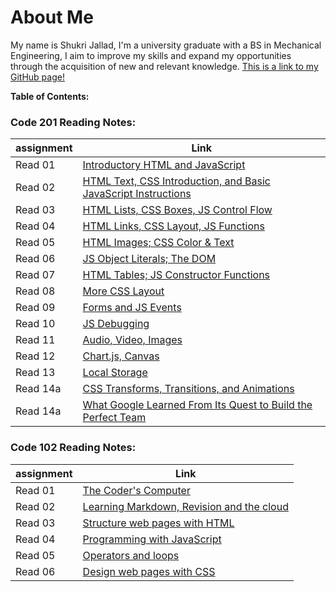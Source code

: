 # About Me

My name is Shukri Jallad, I'm a university graduate with a BS in Mechanical Engineering, I aim to improve my skills and expand my opportunities through the acquisition of new and relevant knowledge. [This is a link to my GitHub page!](https://github.com/Shukri-jallad)

**Table of Contents:**

### Code 201 Reading Notes:

| assignment | Link |
| --- | --- |
| Read 01 | [Introductory HTML and JavaScript](readme1.md)|
| Read 02 | [HTML Text, CSS Introduction, and Basic JavaScript Instructions](readme2.md)|
| Read 03 | [HTML Lists, CSS Boxes, JS Control Flow](readme3.md)
| Read 04 | [HTML Links, CSS Layout, JS Functions](readme4.md)
| Read 05 | [HTML Images; CSS Color & Text](readme5.md)
| Read 06 | [JS Object Literals; The DOM](readme6.md)
| Read 07 | [HTML Tables; JS Constructor Functions](readme7.md)
| Read 08 | [More CSS Layout](readme8.md)
| Read 09 | [Forms and JS Events](readme9.md)
| Read 10 | [JS Debugging](readme10.md)
| Read 11 | [Audio, Video, Images](readme11.md)
| Read 12 | [Chart.js, Canvas](readme12.md)
| Read 13 | [Local Storage](readme13.md)
| Read 14a | [CSS Transforms, Transitions, and Animations](readme14a.md)
| Read 14a | [What Google Learned From Its Quest to Build the Perfect Team](readme14b.md)



### Code 102 Reading Notes:

| assignment | Link |
| --- | --- |
| Read 01 | [The Coder's Computer](read1.md)|
| Read 02 | [Learning Markdown, Revision and the cloud](read2.md)|
| Read 03 | [Structure web pages with HTML](read3.md)|
| Read 04 | [Programming with JavaScript](read4.md)|
| Read 05 | [Operators and loops](read5.md)|
| Read 06 | [Design web pages with CSS](read6.md)|